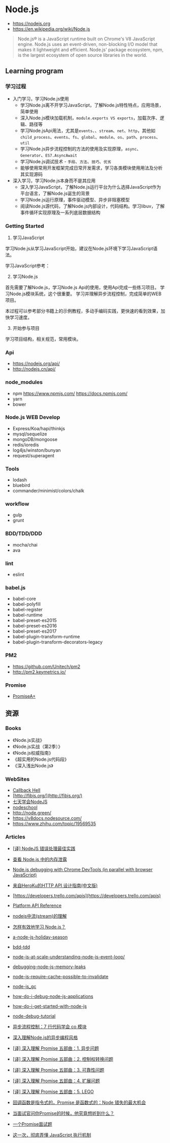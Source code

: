 # Node.js

* https://nodejs.org
* https://en.wikipedia.org/wiki/Node.js

> Node.js® is a JavaScript runtime built on Chrome's V8 JavaScript engine.
> Node.js uses an event-driven, non-blocking I/O model that makes it lightweight and efficient.
> Node.js' package ecosystem, npm, is the largest ecosystem of open source libraries in the world.

## Learning program

### 学习过程

* 入门学习，学习Node.js使用
  * 学习Node.js离不开学习JavaScript，了解Node.js特性特点，应用场景，简单使用
  * 深入Node.js模块加载机制，`module.exports VS exports`，加载次序、逻辑、路径等
  * 学习Node.jsApi用法，尤其是`events`、、`stream`、`net`、`http`，其他如`child_process`、`events`、`fs`、`global`、`module`、`os`、`path`、`process`、`util`
  * 学习Node.js异步流程控制的方法的使用及实现原理，`async`、`Generator`、`ES7.AsyncAwait`
  * 学习Node.js调试技术 - `手段`、`方法`、`技巧`、`优劣`
  * 能够使用常用开发框架完成日常开发需求，学习各类模块使用用法及分析其实现源码
* 深入学习，学习Node.js本身而不是其应用
  * 深入学习JavaScript，了解Node.js运行平台为什么选择JavaScript作为平台语言，了解Node.js诞生的背景
  * 学习Node.js运行原理，事件驱动模型、异步非阻塞模型
  * 阅读Node.js源代码，了解Node.js内部设计，代码结构。学习libuv，了解事件循环实现原理及一系列底层数据结构

### Getting Started

1. 学习JavaScript

学习Node.js从学习JavaScript开始，建议在Node.js环境下学习JavaScript语法。

学习JavaScript参考：

2. 学习Node.js

首先需要了解Node.js，学习Node.js Api的使用，使用Api完成一些练习项目。
学习Node.js模块系统，这个很重要。
学习并理解异步流程控制，完成简单的WEB项目。

本过程可以参考部分书籍上的示例教程，多动手编码实践，更快速的看到效果，加快学习速度。

3. 开始参与项目

学习项目结构，相关规范，常用模块。

### Api

* https://nodejs.org/api/
* http://nodejs.cn/api/

### node_modules

* npm https://www.npmjs.com/  https://docs.npmjs.com/
* yarn
* bower

### Node.js WEB Develop

* Express/Koa/hapi/thinkjs
* mysql/sequelize
* mongoDB/mongoose
* redis/ioredis
* log4js/winston/bunyan
* request/superagent

### Tools

* lodash
* bluebird
* commander/minimist/colors/chalk

### workflow

* gulp
* grunt

### BDD/TDD/DDD

* mocha/chai
* ava

### lint

* eslint

### babel.js

* babel-core
* babel-polyfill
* babel-register
* babel-runtime
* babel-preset-es2015
* babel-preset-es2016
* babel-preset-es2017
* babel-plugin-transform-runtime
* babel-plugin-transform-decorators-legacy

### PM2

* https://github.com/Unitech/pm2
* http://pm2.keymetrics.io/

### Promise

* [PromiseA+](https://promisesaplus.com/)

## 资源

### Books

* 《Node.js实战》
* 《Node.js实战（第2季）》
* 《Node.js权威指南》
* 《超实用的Node.js代码段》
* 《深入浅出Node.js》

### WebSites

* [Callback Hell](http://callbackhell.com/)
* [http://fibjs.org/](http://fibjs.org/)
* [七天学会NodeJS](http://nqdeng.github.io/7-days-nodejs)
* [nodeschool](https://nodeschool.io/)
* http://node.green/
* https://v8docs.nodesource.com/
* https://www.zhihu.com/topic/19569535

### Articles

* [[译] NodeJS 错误处理最佳实践](https://segmentfault.com/a/1190000002741935)
* [查看 Node.js 中的内存泄露](http://www.oschina.net/translate/tracking-down-memory-leaks-in-node-js-a-node-js-holiday-season)

* [Node.js debugging with Chrome DevTools (in parallel with browser JavaScript)](https://blog.hospodarets.com/nodejs-debugging-in-chrome-devtools)
* [来自HeroKu的HTTP API 设计指南(中文版)](http://www.open-open.com/lib/view/open1409492280416.html)
* [https://developers.trello.com/apis](https://developers.trello.com/apis)

* [Platform API Reference](https://devcenter.heroku.com/articles/platform-api-reference)
* [nodejs中流(stream)的理解](http://segmentfault.com/blog/chshouyu/1190000000519006)
* [怎样有效地学习 Node.js？](https://www.zhihu.com/question/19793473)
* [a-node-js-holiday-season](https://hacks.mozilla.org/category/a-node-js-holiday-season/)
* [bdd-tdd](https://www.robotlovesyou.com/bdd-tdd/)
* [node-js-at-scale-understanding-node-js-event-loop/](https://blog.risingstack.com/node-js-at-scale-understanding-node-js-event-loop/)
* [debugging-node-js-memory-leaks](http://dtrace.org/blogs/bmc/2012/05/05/debugging-node-js-memory-leaks/)
* [node-js-require-cache-possible-to-invalidate](http://stackoverflow.com/questions/9210542/node-js-require-cache-possible-to-invalidate)
* [node-js_gc](https://blog.eood.cn/node-js_gc)
* [how-do-i-debug-node-js-applications](http://stackoverflow.com/questions/1911015/how-do-i-debug-node-js-applications)
* [how-do-i-get-started-with-node-js](http://stackoverflow.com/questions/2353818/how-do-i-get-started-with-node-js)
* [node-debug-tutorial](http://i5ting.github.io/node-debug-tutorial/)

* [异步流程控制：7 行代码学会 co 模块](https://segmentfault.com/a/1190000002732081)
* [深入理解Node.js的异步编程风格](http://lishaofengstar.blog.163.com/blog/static/1319728522013102665718744/)
* [[译] 深入理解 Promise 五部曲：1. 异步问题](https://segmentfault.com/a/1190000000586666)
* [[译] 深入理解 Promise 五部曲：2. 控制权转换问题](https://segmentfault.com/a/1190000000591382)
* [[译] 深入理解 Promise 五部曲：3. 可靠性问题](https://segmentfault.com/a/1190000000593885)
* [[译] 深入理解 Promise 五部曲：4. 扩展问题](https://segmentfault.com/a/1190000000600268)
* [[译] 深入理解 Promise 五部曲：5. LEGO](https://segmentfault.com/a/1190000000611040)
* [回调函数是指令式的，Promise 是函数式的：Node 错失的最大机会](https://segmentfault.com/a/1190000000356347)
* [当面试官问你Promise的时候，他究竟想听到什么？](https://zhuanlan.zhihu.com/p/29235579)
* [一个Promise面试题](https://github.com/lzlu/Blog/issues/7)
* [这一次，彻底弄懂 JavaScript 执行机制](https://juejin.im/post/59e85eebf265da430d571f89)
